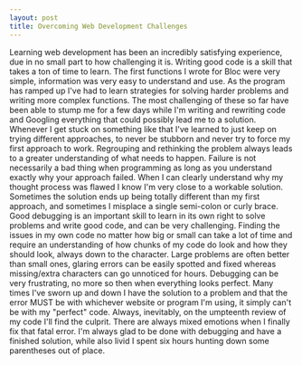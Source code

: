 ```yaml
---
layout: post
title: Overcoming Web Development Challenges
---
```

Learning web development has been an incredibly satisfying experience, due in no small part to how challenging it is. Writing good code is a skill that takes a ton of time to learn. The first functions I wrote for Bloc were very simple, information was very easy to understand and use. As the program has ramped up I've had to learn strategies for solving harder problems and writing more complex functions. The most challenging of these so far have been able to stump me for a few days while I'm writing and rewriting code and Googling everything that could possibly lead me to a solution. Whenever I get stuck on something like that I've learned to just keep on trying different approaches, to never be stubborn and never try to force my first approach to work. Regrouping and rethinking the problem always leads to a greater understanding of what needs to happen. Failure is not necessarily a bad thing when programming as long as you understand exactly why your approach failed. When I can clearly understand why my thought process was flawed I know I'm very close to a workable solution. Sometimes the solution ends up being totally different than my first approach, and sometimes I misplace a single semi-colon or curly brace. Good debugging is an important skill to learn in its own right to solve problems and write good code, and can be very challenging. Finding the issues in my own code no matter how big or small can take a lot of time and require an understanding of how chunks of my code do look and how they should look, always down to the character. Large problems are often better than small ones, glaring errors can be easily spotted and fixed whereas missing/extra characters can go unnoticed for hours. Debugging can be very frustrating, no more so then when everything looks perfect. Many times I've sworn up and down I have the solution to a problem and that the error MUST be with whichever website or program I'm using, it simply can't be with my "perfect" code. Always, inevitably, on the umpteenth review of my code I'll find the culprit. There are always mixed emotions when I finally fix that fatal error. I'm always glad to be done with debugging and have a finished solution, while also livid I spent six hours hunting down some parentheses out of place.
